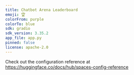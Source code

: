 ```yaml
---
title: Chatbot Arena Leaderboard
emoji: 🏆
colorFrom: purple
colorTo: blue
sdk: gradio
sdk_version: 3.35.2
app_file: app.py
pinned: false
license: apache-2.0
---
```


Check out the configuration reference at https://huggingface.co/docs/hub/spaces-config-reference